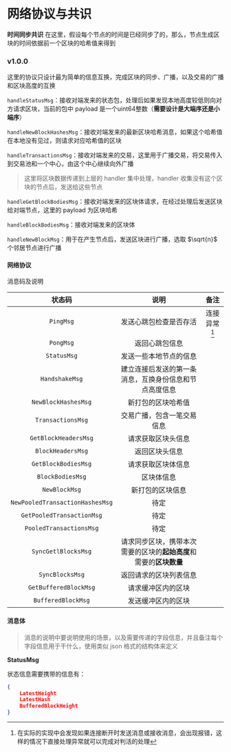 # 网络协议与共识

**时间同步共识** 在这里，假设每个节点的时间是已经同步了的，那么，节点生成区块的时间依据前一个区块的哈希值来得到

### v1.0.0

这里的协议只设计最为简单的信息互换，完成区块的同步、广播，以及交易的广播和区块高度的互换

`handleStatusMsg`：接收对端发来的状态包，处理后如果发现本地高度较低则向对方请求区块，当前的包中 payload 是一个uint64整数（**需要设计是大端序还是小端序**）

`handleNewBlockHashesMsg`：接收对端发来的最新区块哈希消息，如果这个哈希值在本地没有见过，则请求对应哈希值的区块

`handleTransactionsMsg`：接收对端发来的交易，这里用于广播交易，将交易传入到交易池和一个中心，由这个中心继续向外广播

> 这里将区块数据传递到上层的 handler 集中处理，handler 收集没有这个区块的节点后，发送给这些节点

`handleGetBlockBodiesMsg`：接收对端发来的区块体请求，在经过处理后发送区块给对端节点，这里的 payload 为区块哈希

`handleBlockBodiesMsg`：接收对端发来的区块体

`handleNewBlockMsg`：用于在产生节点后，发送区块进行广播，选取 $\sqrt{n}$ 个邻居节点进行广播

#### 网络协议

消息码及说明

|             状态码              |                             说明                             |     备注     |
| :-----------------------------: | :----------------------------------------------------------: | :----------: |
|            `PingMsg`            |                    发送心跳包检查是否存活                    | 连接异常[^1] |
|            `PongMsg`            |                        返回心跳包信息                        |              |
|           `StatusMsg`           |                    发送一些本地节点的信息                    |              |
|         `HandshakeMsg`          |    建立连接后发送的第一条消息，互换身份信息和节点高度信息    |              |
|       `NewBlockHashesMsg`       |                      新打包的区块哈希值                      |              |
|        `TransactionsMsg`        |                  交易广播，包含一笔交易信息                  |              |
|      `GetBlockHeadersMsg`       |                      请求获取区块头信息                      |              |
|        `BlockHeadersMsg`        |                        返回区块头信息                        |              |
|       `GetBlockBodiesMsg`       |                      请求获取区块体信息                      |              |
|        `BlockBodiesMsg`         |                          区块体信息                          |              |
|          `NewBlockMsg`          |                       新打包的区块信息                       |              |
| `NewPooledTransactionHashesMsg` |                             待定                             |              |
|    `GetPooledTransactionMsg`    |                             待定                             |              |
|     `PooledTransactionsMsg`     |                             待定                             |              |
|       `SyncGetlBlocksMsg`       | 请求同步区块，携带本次需要的区块的**起始高度**和需要的**区块数量** |              |
|         `SyncBlocksMsg`         |                    返回请求的区块列表信息                    |              |
|      `GetBufferedBlockMsg`      |                      请求缓冲区内的区块                      |              |
|       `BufferedBlockMsg`        |                      发送缓冲区内的区块                      |              |

[^1]: 在实际的实现中会发现如果连接断开时发送消息或接收消息，会出现报错，这样的情况下直接处理异常就可以完成对判活的处理

#### 消息体

> 消息的说明中要说明使用的场景，以及需要传递的字段信息，并且备注每个字段信息用于干什么，使用类似 json 格式的结构体来定义

**StatusMsg**

状态信息需要携带的信息有：

```json
{
    LatestHeight
    LatestHash
    BufferedBlockHeight 
}
```

